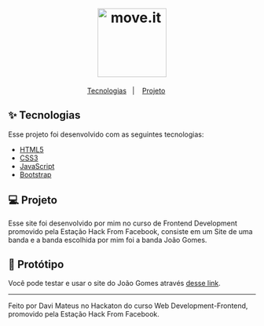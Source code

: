 <h1 align="center">
  <img alt="move.it" title="move.it" src="https://user-images.githubusercontent.com/66326378/129458637-fd17ed99-225f-4d25-871b-4fa402ce11e2.png" height=140px weight=140px />
</h1>

<p align="center">
  <a href="#-tecnologias">Tecnologias</a>&nbsp;&nbsp;&nbsp;|&nbsp;&nbsp;&nbsp;
  <a href="#-projeto">Projeto</a>&nbsp;&nbsp;&nbsp;&nbsp;&nbsp;&nbsp;
</p>

## ✨ Tecnologias

Esse projeto foi desenvolvido com as seguintes tecnologias:

- [HTML5](https://www.devmedia.com.br/o-que-e-o-html5/25820)
- [CSS3](https://www.w3schools.com/css/)
- [JavaScript](https://developer.mozilla.org/pt-BR/docs/Web/JavaScript)
- [Bootstrap](https://getbootstrap.com)

## 💻 Projeto

Esse site foi desenvolvido por mim no curso de Frontend Development promovido pela Estação Hack From Facebook, consiste em um Site de uma banda e a banda escolhida por mim foi a banda João Gomes.

## 🚀 Protótipo

Você pode testar e usar o site do João Gomes através [desse link](https://site-banda-jg.vercel.app).

---

Feito por Davi Mateus no Hackaton do curso Web Development-Frontend, promovido pela Estação Hack From Facebook.
